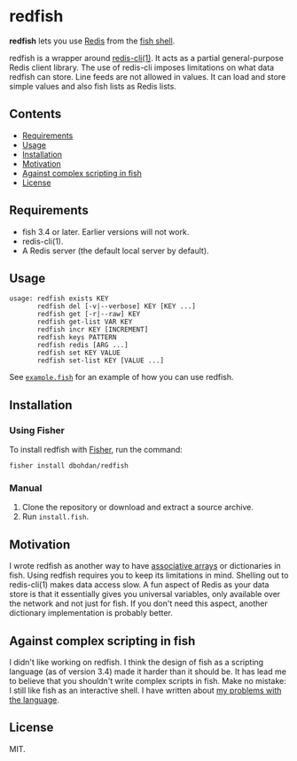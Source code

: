 # redfish

**redfish** lets you use
[Redis](https://redis.io/)
from the
[fish shell](https://fishshell.com/).

redfish is a wrapper around [redis-cli(1)](https://redis.io/docs/connect/cli/).
It acts as a partial general-purpose Redis client library.
The use of redis-cli imposes limitations on what data redfish can store.
Line feeds are not allowed in values.
It can load and store simple values
and also fish lists as Redis lists.

## Contents

- [Requirements](#requirements)
- [Usage](#usage)
- [Installation](#installation)
- [Motivation](#motivation)
- [Against complex scripting in fish](#against-complex-scripting-in-fish)
- [License](#license)

## Requirements

- fish 3.4 or later.
  Earlier versions will not work.
- redis-cli(1).
- A Redis server (the default local server by default).

## Usage

```none
usage: redfish exists KEY
       redfish del [-v|--verbose] KEY [KEY ...]
       redfish get [-r|--raw] KEY
       redfish get-list VAR KEY
       redfish incr KEY [INCREMENT]
       redfish keys PATTERN
       redfish redis [ARG ...]
       redfish set KEY VALUE
       redfish set-list KEY [VALUE ...]
```

See
[`example.fish`](example.fish)
for an example of how you can use redfish.

## Installation

### Using Fisher

To install redfish with [Fisher](https://github.com/jorgebucaran/fisher),
run the command:

```fish
fisher install dbohdan/redfish
```

### Manual

1. Clone the repository
   or download and extract a source archive.
2. Run `install.fish`.

## Motivation

I wrote redfish as another way to have
[associative arrays](https://github.com/fish-shell/fish-shell/issues/390)
or dictionaries in fish.
Using redfish requires you to keep its limitations in mind.
Shelling out to redis-cli(1) makes data access slow.
A fun aspect of Redis as your data store is that
it essentially gives you universal variables,
only available over the network and not just for fish.
If you don't need this aspect,
another dictionary implementation is probably better.

## Against complex scripting in fish

I didn't like working on redfish.
I think the design of fish as a scripting language
(as of version 3.4)
made it harder than it should be.
It has lead me to believe that you shouldn't write complex scripts in fish.
Make no mistake:
I still like fish as an interactive shell.
I have written about
[my problems with the language](https://dbohdan.com/fish-scripting).

## License

MIT.
